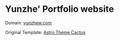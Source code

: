 # Yunzhe' Portfolio website

Domain: [yunzhew.com](https://www.yunzhew.com)

Original Template: [Astro Theme Cactus](https://github.com/chrismwilliams/astro-theme-cactus)
